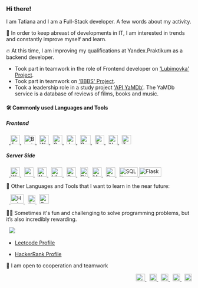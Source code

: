 ### Hi there!

I am Tatiana and I am a Full-Stack developer. A few words about my activity.

🌱 In order to keep abreast of developments in IT, I am interested in trends and constantly improve myself and learn.

🔥 At this time, I am improving my qualifications at Yandex.Praktikum as a backend developer.
- Took part in teamwork in the role of Frontend developer on ['Lubimovka' Project](https://github.com/Studio-Yandex-Practicum/lubimovka_frontend).
- Took part in teamwork on ['BBBS' Project](https://github.com/whodef/bbbs).
- Took a leadership role in a study project ['API YaMDb'](https://github.com/whodef/api_yamdb). The YaMDb service is a database of reviews of films, books and music.

#### 🛠️ Commonly used Languages and Tools

##### Frontend
<p align="left"> 
  &nbsp;&nbsp;<a href="https://www.figma.com/" target="_blank"> 
    <img src="https://www.vectorlogo.zone/logos/figma/figma-icon.svg" alt="figma" width="25" height="25"/>
  </a>&nbsp;
  <a href="https://getbootstrap.com/" target="_blank"> 
    <img src="https://upload.wikimedia.org/wikipedia/commons/thumb/b/b2/Bootstrap_logo.svg/512px-Bootstrap_logo.svg.png" alt="Bootstrap" width="30" height="25"/>
  </a>&nbsp;
  <a href="https://webpack.js.org/" target="_blank"> 
    <img src="https://iconape.com/wp-content/png_logo_vector/webpack-logo.png" alt="Webpack" width="25" height="25"/>
  </a>&nbsp;
  <a href="https://sass-lang.com/styleguide/brand" target="_blank"> 
    <img src="https://sass-lang.com/assets/img/styleguide/seal-color-aef0354c.png" alt="Sass" width="25" height="25"/>
  </a>&nbsp;
  <a href="https://www.javascript.com/" target="_blank"> 
    <img src="https://cdn.iconscout.com/icon/free/png-256/javascript-2752148-2284965.png" alt="JavaScript" width="25" height="25"/>
  </a>&nbsp;
  <a href="https://reactjs.org/" target="_blank"> 
    <img src="https://upload.wikimedia.org/wikipedia/commons/thumb/a/a7/React-icon.svg/2300px-React-icon.svg.png" alt="React" width="28" height="25"/>
  </a>&nbsp;
  <a href="https://www.typescriptlang.org/" target="_blank"> 
    <img src="https://upload.wikimedia.org/wikipedia/commons/thumb/4/4c/Typescript_logo_2020.svg/1200px-Typescript_logo_2020.svg.png" alt="TypeScript" width="25" height="25"/>
  </a>&nbsp;
  <a href="https://nextjs.org/" target="_blank"> 
    <img src="https://www.rlogical.com/wp-content/uploads/2021/08/Rlogical-Blog-Images-thumbnail.png" alt="Next.js" width="25" height="25"/>
  </a>&nbsp;
  <a href="https://jestjs.io/" target="_blank"> 
    <img src="https://symbols.getvecta.com/stencil_25/40_jest.5fde12ec22.png" alt="Tests: Jest" width="25" height="25"/>
  </a>
</p>

##### Server Side
<p align="left">
  &nbsp;&nbsp;<a href="https://www.jetbrains.com/pycharm/" target="_blank"> 
    <img src="https://www.helenjoscott.com/wp-content/uploads/2022/03/jb_beam.png" alt="WebStorm" width="25" height="25"/>
  </a>&nbsp;
  <a href="https://expressjs.com/" target="_blank"> 
    <img src="https://assets.website-files.com/61ca3f775a79ec5f87fcf937/6202fcdee5ee8636a145a41b_1234.png" alt="express.js" width="25" height="25"/>
  </a>&nbsp;
  <a href="https://nodejs.org/en/" target="_blank"> 
    <img src="https://devstickers.com/assets/img/pro/kh7x.png" alt="Node.js" width="25" height="25"/>
  </a>&nbsp;
  <a href="https://ubuntu.com/" target="_blank"> 
    <img src="https://1000logos.net/wp-content/uploads/2017/06/Ubuntu-Logo.png" alt="Ubuntu" width="30" height="25"/>
  </a>&nbsp;
  <a href="https://www.python.org/" target="_blank"> 
    <img src="https://upload.wikimedia.org/wikipedia/commons/thumb/c/c3/Python-logo-notext.svg/1200px-Python-logo-notext.svg.png" alt="Python 3" width="25" height="25"/>
  </a>&nbsp;
  <a href="https://www.djangoproject.com/" target="_blank"> 
    <img src="https://seeklogo.com/images/D/django-logo-F46C1DD95E-seeklogo.com.png" alt="Django" width="21" height="25"/>
  </a>&nbsp;
  <a href="https://www.mongodb.com/" target="_blank"> 
    <img src="https://emanueleciriachi.net/wp-content/uploads/2019/01/logo-mongodb-png-mongodb-logo-png-400.png" alt="MongoDB" width="25" height="25"/>
  </a>&nbsp;
  <a href="https://www.postgresql.org/" target="_blank"> 
    <img src="https://upload.wikimedia.org/wikipedia/commons/thumb/2/29/Postgresql_elephant.svg/993px-Postgresql_elephant.svg.png" alt="PostgreSQL" width="25" height="25"/>
  </a>&nbsp;
  <a href="https://www.sqlite.org/index.html" target="_blank"> 
    <img src="https://upload.wikimedia.org/wikipedia/commons/thumb/3/38/SQLite370.svg/1280px-SQLite370.svg.png" alt="SQLite" width="50" height="25"/>
  </a>
   <a href="https://flask.palletsprojects.com/en/2.1.x/" target="_blank"> 
    <img src="https://upload.wikimedia.org/wikipedia/commons/thumb/3/3c/Flask_logo.svg/1280px-Flask_logo.svg.png" alt="Flask" width="60" height="25"/>
  </a>
</p>

🏹 Other Languages and Tools that I want to learn in the near future:
<p align="left">
  &nbsp;&nbsp;<a href="https://www.haskell.org/" target="_blank"> 
    <img src="https://res.cloudinary.com/practicaldev/image/fetch/s--G0P1KX-J--/c_imagga_scale,f_auto,fl_progressive,h_900,q_auto,w_1600/https://thepracticaldev.s3.amazonaws.com/i/5sbbqt9sxzw0sspnr7at.png" alt="Haskell" width="35" height="25"/>
  </a>&nbsp;
  <a href="https://pytorch.org/" target="_blank"> 
    <img src="https://upload.wikimedia.org/wikipedia/commons/thumb/1/10/PyTorch_logo_icon.svg/1200px-PyTorch_logo_icon.svg.png" alt="PyTorch" width="20" height="23"/>
  </a>&nbsp;
  <a href="https://go.dev/" target="_blank"> 
    <img src="https://realtoughcandy.com/wp-content/uploads/2020/11/golang-gopher.png" alt="Go Lang" width="26" height="25"/>
  </a>
</p>

🤸‍♀️ Sometimes it's fun and challenging to solve programming problems, but it’s also incredibly rewarding.

&nbsp;&nbsp;<a href="https://www.codewars.com/users/whodef/stats"><img src="https://www.codewars.com/users/whodef/badges/small" /></a>

* <a href="https://leetcode.com/awedev/" target="_blank">Leetcode Profile</a>

* <a href="https://www.hackerrank.com/whodef" target="_blank">HackerRank Profile</a>

🤝 I am open to cooperation and teamwork

<p align="right">
  <a href="mailto:tatiana@seliuk.com">
    <img src="https://cdn.pixabay.com/photo/2019/10/19/17/24/gmail-4561841_1280.png" alt="e-mail" width="25" height="20" />
  </a>&nbsp;
  <a href="https://t.me/whodef" target="_blank">
    <img src="https://pnggrid.com/wp-content/uploads/2021/04/telegram-logo-circle-1024x1024.png" alt="Telegram" width="20" height="20" />
  </a>&nbsp;
  <a href="https://www.linkedin.com/in/tatiana-seliuk/" target="_blank">
    <img src="https://upload.wikimedia.org/wikipedia/commons/thumb/c/ca/LinkedIn_logo_initials.png/800px-LinkedIn_logo_initials.png" alt="LinkedIn" width="20" height="20" />
  </a>&nbsp;
  <a href="https://www.instagram.com/whodef/" target="_blank">
     <img src="https://seeklogo.com/images/I/instagram-logo-041EABACE1-seeklogo.com.png" alt="Insta" width="20" height="20" />
   </a>&nbsp;
   <a href="https://twitter.com/whodefinit" target="_blank">
     <img src="https://www.pngall.com/wp-content/uploads/2016/07/Twitter-Download-PNG.png" alt="Twitter" width="20" height="20" />
   </a>
</p>


<!-- 
**whodef/whodef** is a ✨ _special_ ✨ repository because its `README.md` (this file) appears on your GitHub profile.
<a href="https://git-scm.com/" target="_blank"> 
  <img src="https://www.vectorlogo.zone/logos/git-scm/git-scm-icon.svg" alt="Git" width="30" height="30"/>
</a>
<a href="https://nextjs.org/" target="_blank"> 
  <img src="https://icedevera.com/images/skills/frontEnd/next.png" alt="Next.js" width="30" height="30"/>
</a>
<a href="https://www.jetbrains.com/webstorm/" target="_blank">
  <img src="https://seeklogo.com/images/W/webstorm-logo-691E749F21-seeklogo.com.png" alt="WebStorm" width="30" height="30"/>
</a>
<a href="https://www.w3schools.com/html/" target="_blank">
  <img src="https://cryptologos.cc/logos/html-coin-html-logo.png" alt="HTML" width="25" height="25"/>
</a>
<a href="https://www.w3schools.com/css/" target="_blank"> 
  <img src="https://icon-library.com/images/css-xxl_10573.png" alt="CSS" width="25" height="25"/>
</a> 

    

<a href="https://code.visualstudio.com/" target="_blank"> <img src="https://code.visualstudio.com/assets/images/code-stable.png" alt="VS Code" width="30" height="30"/></a>
<a href="https://about.gitlab.com/" target="_blank"> <img src="https://cdn.freebiesupply.com/logos/large/2x/gitlab-logo-svg-vector.svg" alt="GitLab" width="30" height="27"/></a>

Animated GIF:
<img src="https://c.tenor.com/dfyaJw2Yne0AAAAi/meong-cat.gif" alt="Keep calm, just work!" width="100" height="90" />

Pic with Pusheen:
<img src="https://cdn.custom-cursor.com/packs/2991/pusheen-with-laptop-cursor-pack.png" alt="Keep calm, just work!" width="170" height="90" />
Here are some ideas to get you started:

- 🔭 I’m currently working on ...
- 🌱 I’m currently learning ...
- 👯 I’m looking to collaborate on ...
- 🤔 I’m looking for help with ...
- 💬 Ask me about ...
- 📫 How to reach me: ...
- 😄 Pronouns: ...
- ⚡ Fun fact: ...
-->
